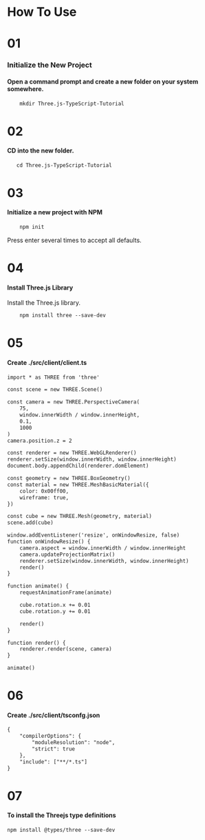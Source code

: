 
# How To Use

# 01
### Initialize the New Project
#### Open a command prompt and create a new folder on your system somewhere.

```html
    mkdir Three.js-TypeScript-Tutorial
```
# 02
#### CD into the new folder.

```html
   cd Three.js-TypeScript-Tutorial
```
# 03
#### Initialize a new project with NPM

```html
    npm init
```
Press enter several times to accept all defaults.

# 04
#### Install Three.js Library
Install the Three.js library.

```html
    npm install three --save-dev
```
# 05
#### Create ./src/client/client.ts

```html
import * as THREE from 'three'

const scene = new THREE.Scene()

const camera = new THREE.PerspectiveCamera(
    75,
    window.innerWidth / window.innerHeight,
    0.1,
    1000
)
camera.position.z = 2

const renderer = new THREE.WebGLRenderer()
renderer.setSize(window.innerWidth, window.innerHeight)
document.body.appendChild(renderer.domElement)

const geometry = new THREE.BoxGeometry()
const material = new THREE.MeshBasicMaterial({
    color: 0x00ff00,
    wireframe: true,
})

const cube = new THREE.Mesh(geometry, material)
scene.add(cube)

window.addEventListener('resize', onWindowResize, false)
function onWindowResize() {
    camera.aspect = window.innerWidth / window.innerHeight
    camera.updateProjectionMatrix()
    renderer.setSize(window.innerWidth, window.innerHeight)
    render()
}

function animate() {
    requestAnimationFrame(animate)

    cube.rotation.x += 0.01
    cube.rotation.y += 0.01

    render()
}

function render() {
    renderer.render(scene, camera)
}

animate()
```
# 06
#### Create ./src/client/tsconfg.json

```html 
{
    "compilerOptions": {
        "moduleResolution": "node",
        "strict": true
    },
    "include": ["**/*.ts"]
}
```
# 07
#### To install the Threejs type definitions

```html 
npm install @types/three --save-dev
```
